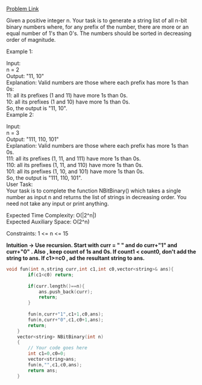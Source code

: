 [Problem Link](https://www.geeksforgeeks.org/problems/print-n-bit-binary-numbers-having-more-1s-than-0s0252/1)<br>

Given a positive integer n. Your task is to generate a string list of all n-bit binary numbers where, for any prefix of the number, there are more or an equal number of 1's than 0's. The numbers should be sorted in decreasing order of magnitude.<br>

Example 1:<br>

Input:  
n = 2<br>
Output: 
"11, 10"<br>
Explanation: Valid numbers are those where each prefix has more 1s than 0s:<br>
11: all its prefixes (1 and 11) have more 1s than 0s.<br>
10: all its prefixes (1 and 10) have more 1s than 0s.<br>
So, the output is "11, 10".<br>
Example 2:<br>

Input:  
n = 3<br>
Output: 
"111, 110, 101"<br>
Explanation: Valid numbers are those where each prefix has more 1s than 0s.<br>
111: all its prefixes (1, 11, and 111) have more 1s than 0s.<br>
110: all its prefixes (1, 11, and 110) have more 1s than 0s.<br>
101: all its prefixes (1, 10, and 101) have more 1s than 0s.<br>
So, the output is "111, 110, 101".<br>
User Task:<br>
Your task is to complete the function NBitBinary() which takes a single number as input n and returns the list of strings in decreasing order. You need not take any input or print anything.<br>

Expected Time Complexity: O(|2^n|)<br>
Expected Auxiliary Space: O(2^n)<br>

Constraints:
1 <= n <= 15<br>

__Intuition -> Use recursion. Start with curr = " " and do curr+"1" and curr+"0" . Also , keep count of 1s and 0s. If count1 < count0, don't add the string to ans. If c1>=c0 , ad the resultant string to ans.__

```C++
void fun(int n,string curr,int c1,int c0,vector<string>& ans){
        if(c1<c0) return;
        
        if(curr.length()==n){
            ans.push_back(curr);
            return;
        }
        
        fun(n,curr+"1",c1+1,c0,ans);
        fun(n,curr+"0",c1,c0+1,ans);
        return;
    }
	vector<string> NBitBinary(int n)
	{
	    // Your code goes here
	    int c1=0,c0=0;
	    vector<string>ans;
	    fun(n,"",c1,c0,ans);
	    return ans;
	}
```
